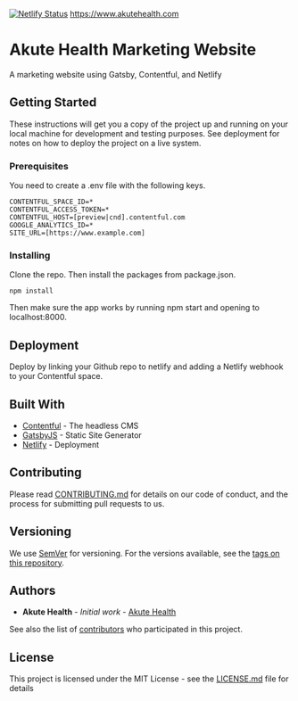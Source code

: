 [![Netlify Status](https://api.netlify.com/api/v1/badges/17b4bfb7-3319-4904-b663-67d5667657d4/deploy-status)](https://app.netlify.com/sites/akutehealth/deploys)
https://www.akutehealth.com

# Akute Health Marketing Website

A marketing website using Gatsby, Contentful, and Netlify

## Getting Started

These instructions will get you a copy of the project up and running on your local machine for development and testing purposes. See deployment for notes on how to deploy the project on a live system.

### Prerequisites

You need to create a .env file with the following keys.

```
CONTENTFUL_SPACE_ID=*
CONTENTFUL_ACCESS_TOKEN=*
CONTENTFUL_HOST=[preview|cnd].contentful.com
GOOGLE_ANALYTICS_ID=*
SITE_URL=[https://www.example.com]
```

### Installing

Clone the repo. Then install the packages from package.json.

```
npm install
```

Then make sure the app works by running npm start and opening to localhost:8000.

## Deployment

Deploy by linking your Github repo to netlify and adding a Netlify webhook to your Contentful space.

## Built With

* [Contentful](http://www.contentful.com) - The headless CMS
* [GatsbyJS](https://www.gatsbyjs.org/) - Static Site Generator
* [Netlify](https://www.netlify.com/) - Deployment

## Contributing

Please read [CONTRIBUTING.md](CONTRIBUTING.md) for details on our code of conduct, and the process for submitting pull requests to us.

## Versioning

We use [SemVer](http://semver.org/) for versioning. For the versions available, see the [tags on this repository](https://github.com/akute-health-inc/gatsby-marketing-website/tags). 

## Authors

* **Akute Health** - *Initial work* - [Akute Health](https://github.com/akute-health-inc)

See also the list of [contributors](https://github.com/akute-health-inc/gatsby-marketing-website/contributors) who participated in this project.

## License

This project is licensed under the MIT License - see the [LICENSE.md](LICENSE.md) file for details
